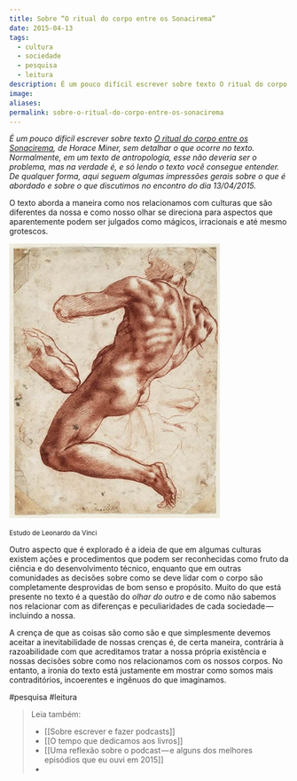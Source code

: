 ```yaml
---
title: Sobre “O ritual do corpo entre os Sonacirema”
date: 2015-04-13
tags:
  - cultura
  - sociedade
  - pesquisa
  - leitura
description: É um pouco difícil escrever sobre texto O ritual do corpo entre os Sonacirema, de Horace Miner, sem detalhar o que ocorre no texto…
image: 
aliases:
permalink: sobre-o-ritual-do-corpo-entre-os-sonacirema
---
```

_É um pouco difícil escrever sobre texto_ [_O ritual do corpo entre os Sonacirema_](https://www.dropbox.com/s/p86muv3tpvs3bvk/MINNER_Horace%20-%20O%20Ritual%20do%20Corpo%20entre%20os%20Sonacirema.pdf?dl=0)_, de Horace Miner, sem detalhar o que ocorre no texto. Normalmente, em um texto de antropologia, esse não deveria ser o problema, mas na verdade é, e só lendo o texto você consegue entender. De qualquer forma, aqui seguem algumas impressões gerais sobre o que é abordado e sobre o que discutimos no encontro do dia 13/04/2015._

O texto aborda a maneira como nos relacionamos com culturas que são diferentes da nossa e como nosso olhar se direciona para aspectos que aparentemente podem ser julgados como mágicos, irracionais e até mesmo grotescos.

<img src="/assets/img/sobre-“o-ritual-do-corpo-entre-os-sonacirema”-medium.jpeg">

<small>Estudo de Leonardo da Vinci</small>

Outro aspecto que é explorado é a ideia de que em algumas culturas existem ações e procedimentos que podem ser reconhecidas como fruto da ciência e do desenvolvimento técnico, enquanto que em outras comunidades as decisões sobre como se deve lidar com o corpo são completamente desprovidas de bom senso e propósito. Muito do que está presente no texto é a questão do _olhar do outro_ e de como não sabemos nos relacionar com as diferenças e peculiaridades de cada sociedade — incluindo a nossa.

A crença de que as coisas são como são e que simplesmente devemos aceitar a inevitabilidade de nossas crenças é, de certa maneira, contrária à razoabilidade com que acreditamos tratar a nossa própria existência e nossas decisões sobre como nos relacionamos com os nossos corpos. No entanto, a ironia do texto está justamente em mostrar como somos mais contraditórios, incoerentes e ingênuos do que imaginamos.


#pesquisa #leitura

> Leia também:
> - [[Sobre escrever e fazer podcasts]]
> - [[O tempo que dedicamos aos livros]]
> - [[Uma reflexão sobre o podcast — e alguns dos melhores episódios que eu ouvi em 2015]]
> -

